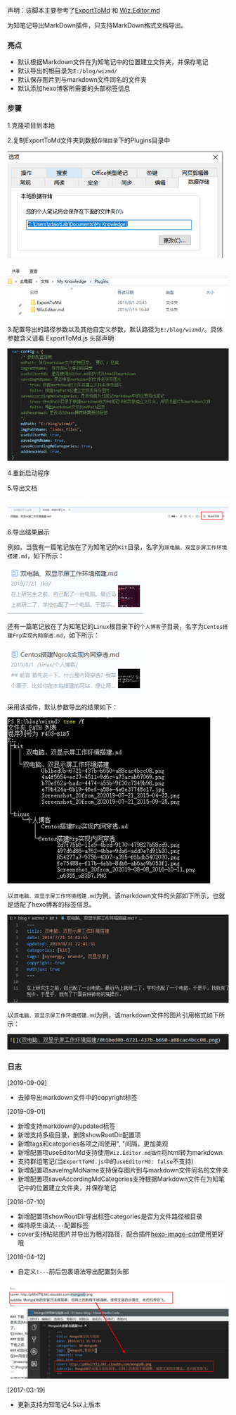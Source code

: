 声明：该脚本主要参考了[ExportToMd](https://github.com/lzuliuyun/ExportToMd) 和 [Wiz.Editor.md](https://github.com/akof1314/Wiz.Editor.md)

为知笔记导出MarkDown插件，只支持MarkDown格式文档导出。

### 亮点
- 默认根据Markdown文件在为知笔记中的位置建立文件夹，并保存笔记
- 默认导出的根目录为`E:/blog/wizmd/`
- 默认保存图片到与markdown文件同名的文件夹
- 默认添加hexo博客所需要的头部标签信息

### 步骤
1.克隆项目到本地

2.复制ExportToMd文件夹到数据`存储目录`下的Plugins目录中

![](IMG/2019-09-01-20-43-35.png)

![](IMG/2019-09-01-20-43-57.png)

3.配置导出的路径参数以及其他自定义参数，默认路径为`E:/blog/wizmd/`。具体参数含义请看 ExportToMd.js 头部声明

![](IMG/2019-09-01-20-42-50.png)

4.重新启动程序

5.导出文档

![](IMG/daochu.PNG)

6.导出结果展示

例如，当我有一篇笔记放在了为知笔记的`Kit`目录，名字为`双电脑、双显示屏工作环境搭建.md`，如下所示：

![](IMG/2019-09-01-20-54-05.png)

还有一篇笔记放在了为知笔记的`Linux`根目录下的`个人博客`子目录，名字为`Centos搭建Frp实现内网穿透.md`，如下所示：

![](IMG/2019-09-01-20-55-35.png)

采用该插件，默认参数导出的结果如下：

![](IMG/2019-09-01-20-56-21.png)

以`双电脑、双显示屏工作环境搭建.md`为例，该markdown文件的头部如下所示，也就是适配了hexo博客的标签信息。

![](IMG/2019-09-01-20-57-15.png)

以`双电脑、双显示屏工作环境搭建.md`为例，该markdown文件的图片引用格式如下所示：

![](IMG/2019-09-01-20-59-29.png)

### 日志
[2019-09-09]
- 去掉导出markdown文件中的copyright标签

[2019-09-01]
- 新增支持markdown的updated标签
- 新增支持多级目录，删除showRootDir配置项
- 新增tags和categories各项之间使用", "间隔，更加美观
- 新增配置项useEditorMd支持使用`Wiz.Editor.md插件`将html转为markdown
- 支持群组笔记(当`ExportToMd.js`中的`useEditorMd: false`不支持)
- 新增配置项saveImgMdName支持保存图片到与markdown文件同名的文件夹
- 新增配置项saveAccordingMdCategories支持根据Markdown文件在为知笔记中的位置建立文件夹，并保存笔记

[2018-07-10]
- 新增配置项showRootDir导出标签categories是否为文件路径根目录
- 维持原生语法`---`配置标签
- cover支持粘贴图片并导出为相对路径，配合插件[hexo-image-cdn](https://github.com/lzuliuyun/hexo-image-cdn)使用更好哦

[2018-04-12]
- 自定义`!---`前后包裹语法导出配置到头部

![](IMG/3a0f2c85-fda0-449b-80cb-8773cc5baf65.png)

[2017-03-19]
- 更新支持为知笔记4.5以上版本